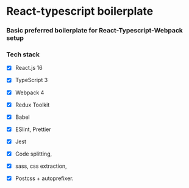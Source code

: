 # React-typescript boilerplate

### Basic preferred boilerplate for React-Typescript-Webpack setup

### Tech stack

- [x] React.js 16
- [x] TypeScript 3
- [x] Webpack 4
- [x] Redux Toolkit
- [x] Babel
- [x] ESlint, Prettier
- [x] Jest

- [x] Code splitting,
- [x] sass, css extraction,
- [x] Postcss + autoprefixer.
